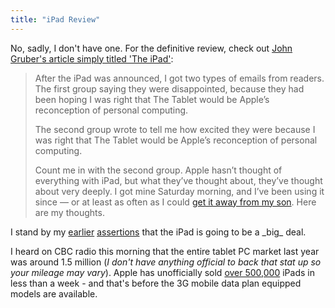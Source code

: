 ```yaml
---
title: "iPad Review"
---
```

<p>No, sadly, I don't have one.  For the definitive review, check out <a href="https://daringfireball.net/2010/04/the_ipad">John Gruber's article simply titled 'The iPad'</a>:</p>
<blockquote><p>After the iPad was announced, I got two types of emails from readers. The first group saying they were disappointed, because they had been hoping I was right that The Tablet would be Apple’s reconception of personal computing.</p>
<p>The second group wrote to tell me how excited they were because I was right that The Tablet would be Apple’s reconception of personal computing.</p>
<p>Count me in with the second group. Apple hasn’t thought of everything with iPad, but what they’ve thought about, they’ve thought about very deeply. I got mine Saturday morning, and I’ve been using it since — or at least as often as I could <a href="https://www.flickr.com/photos/gruber/4487367853/">get it away from my son</a>. Here are my thoughts.</p></blockquote>
<p>I stand by my <a href="https://chrisenns.com/2010/01/28/waa-waa-ipad-is-such-a-fail/">earlier</a> <a href="https://chrisenns.com/2010/01/30/one-more-ipad-post/">assertions</a> that the iPad is going to be a _big_ deal.</p>
<p>I heard on CBC radio this morning that the entire tablet PC market last year was around 1.5 million (<em>I don't have anything official to back that stat up so your mileage may vary</em>).  Apple has unofficially sold <a href="https://labs.chitika.com/ipad/">over 500,000</a> iPads in less than a week - and that's before the 3G mobile data plan equipped models are available.</p>
